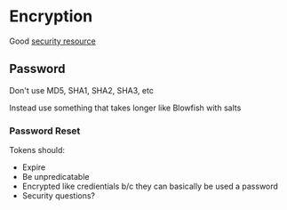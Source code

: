 # Encryption

Good [security resource](https://cheatsheetseries.owasp.org/)

## Password

Don't use MD5, SHA1, SHA2, SHA3, etc

Instead use something that takes longer like Blowfish with salts

### Password Reset

Tokens should:

- Expire
- Be unpredicatable
- Encrypted like credientials b/c they can basically be used a password
- Security questions?

